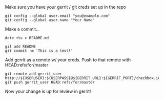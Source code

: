 Make sure you have your gerrit / git creds set up in the repo
```
git config --global user.email "you@example.com"
git config --global user.name "Your Name"
```


Make a commit...

```
date +%s > README.md

git add README
git commit -m 'This is a test!'
```


Add gerrit as a remote w/ your creds. Push to that remote with HEAD:refs/for/master

```
git remote add gerrit_user http://${USERUSER}:${USERPASS}@${GERRIT_URL}:${GERRIT_PORT}/checkbox.io
git push gerrit_user HEAD:refs/for/master
```

Now your change is up for review in gerrit!